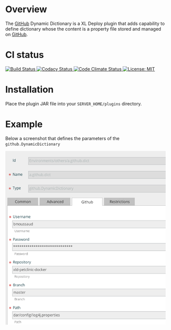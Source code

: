 # Overview #

The [GitHub](http://www.github.com) Dynamic Dictionary is a XL Deploy plugin that adds capability to define dictionary whose the content is a property file stored and managed on [GitHub](http://www.github.com).
 

# CI status #

[![Build Status][xld-github-dynamic-dictionaries-plugin-travis-image] ][xld-github-dynamic-dictionaries-plugin-travis-url]
[![Codacy Status][xld-github-dynamic-dictionaries-plugin-codacy-image] ][xld-github-dynamic-dictionaries-plugin-codacy-url]
[![Code Climate Status][xld-github-dynamic-dictionaries-plugin-code-climate-image] ][xld-github-dynamic-dictionaries-plugin-code-climate-url]
[![License: MIT][xld-github-dynamic-dictionaries-plugin-license-image] ][xld-github-dynamic-dictionaries-plugin-license-url]


[xld-github-dynamic-dictionaries-plugin-travis-image]: https://travis-ci.org/xebialabs-community/xld-github-dynamic-dictionaries-plugin.svg?branch=master
[xld-github-dynamic-dictionaries-plugin-travis-url]: https://travis-ci.org/xebialabs-community/xld-github-dynamic-dictionaries-plugin
[xld-github-dynamic-dictionaries-plugin-codacy-image]: https://api.codacy.com/project/badge/Grade/7f6246c1eb9b4177abf501844472d798
[xld-github-dynamic-dictionaries-plugin-codacy-url]: https://www.codacy.com/app/joris-dewinne/xld-github-dynamic-dictionaries-plugin
[xld-github-dynamic-dictionaries-plugin-code-climate-image]: https://codeclimate.com/github/xebialabs-community/xld-github-dynamic-dictionaries-plugin/badges/gpa.svg
[xld-github-dynamic-dictionaries-plugin-code-climate-url]: https://codeclimate.com/github/xebialabs-community/xld-github-dynamic-dictionaries-plugin
[xld-github-dynamic-dictionaries-plugin-license-image]: https://img.shields.io/badge/License-MIT-yellow.svg
[xld-github-dynamic-dictionaries-plugin-license-url]: https://opensource.org/licenses/MIT


# Installation #

Place the plugin JAR file into your `SERVER_HOME/plugins` directory.

# Example #

Below a screenshot that defines the parameters of the `github.DynamicDictionary`

![](images/Github_dynamic_dictionary.png)


